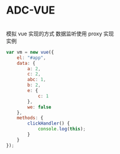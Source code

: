 # ADC-VUE

<br />
模拟 vue 实现的方式 数据监听使用 proxy 实现<br />
实例

```javascript
var vm = new vue({
    el: "#app",
    data: {
        a: 2,
        c: 2,
        abc: 1,
        b: 2,
        e: {
            c: 1
        },
        we: false
    },
    methods: {
        clickHandler() {
            console.log(this);
        }
    }
});
```
